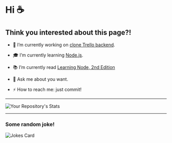 # Hi  :coffee:
## Think you interested about this page?!

- :rocket: I’m currently working on [clone Trello backend](https://github.com/spaceragga/task4-typescript-basics).
- :mortar_board: I’m currently learning [Node.js](https://en.wikipedia.org/wiki/Node.js).
- :books: I’m currently read [Learning Node, 2nd Edition](https://www.oreilly.com/library/view/learning-node-2nd/9781491943113/)


- :speech_balloon: Ask me about you want.
- ⚡ How to reach me: just commit!
________________

 ![Your Repository's Stats](https://github-readme-stats.vercel.app/api?username=spaceragga&show_icons=true)
 ____________
 ### Some random joke!
 ![Jokes Card](https://readme-jokes.vercel.app/api)
 
 
<!--
**spaceragga/spaceragga** is a ✨ _special_ ✨ repository because its `README.md` (this file) appears on your GitHub profile.

Here are some ideas to get you started:

- 🔭 I’m currently working on ...
- 🌱 I’m currently learning ...
- 👯 I’m looking to collaborate on ...
- 🤔 I’m looking for help with ...
- 💬 Ask me about ...
- 📫 How to reach me: ...
- 😄 Pronouns: ...
- ⚡ Fun fact: ...
-->
